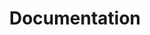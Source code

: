 ---
title: "Documentation"

cascade:
  invertPagination: true
  showSummary: false
  showTaxonomies: true
---
